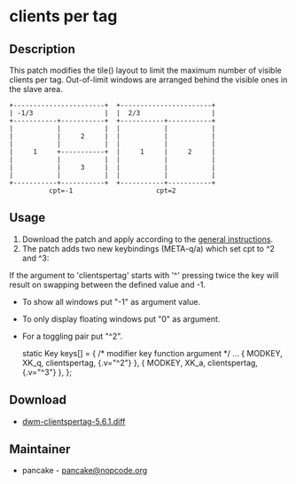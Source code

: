 # clients per tag

## Description

This patch modifies the tile() layout to limit the maximum number of visible
clients per tag. Out-of-limit windows are arranged behind the visible ones
in the slave area.


	+-----------------------+  +-----------------------+
	| -1/3                  |  |  2/3                  |
	+-----------+-----------+  +-----------+-----------+
	|           |           |  |           |           |
	|           |     2     |  |           |           |
	|           |           |  |           |           |
	|     1     +-----------+  |     1     |     2     |
	|           |           |  |           |           |
	|           |     3     |  |           |           |
	|           |           |  |           |           |
	+-----------+-----------+  +-----------+-----------+
	          cpt=-1                     cpt=2

## Usage

1. Download the patch and apply according to the [general instructions](.).
2. The patch adds two new keybindings (META-q/a) which set cpt to ^2 and ^3:

If the argument to 'clientspertag' starts with '^' pressing twice the key
will result on swapping between the defined value and -1.

* To show all windows put "-1" as argument value.
* To only display floating windows put "0" as argument.
* For a toggling pair put "^2".

	static Key keys[] = {
		/* modifier      key        function        argument */
		...
		{ MODKEY,        XK_q,      clientspertag,  {.v="^2"} },
		{ MODKEY,        XK_a,      clientspertag,  {.v="^3"} },
	};

## Download

* [dwm-clientspertag-5.6.1.diff](dwm-clientspertag-5.6.1.diff)

## Maintainer

* pancake - <pancake@nopcode.org>
